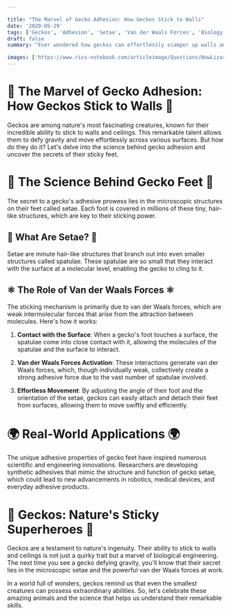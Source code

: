 ```yaml
---

title: "The Marvel of Gecko Adhesion: How Geckos Stick to Walls"
date: '2020-05-29'
tags: ['Geckos', 'Adhesion', 'Setae', 'Van der Waals Forces', 'Biology','Questions']
draft: false
summary: "Ever wondered how geckos can effortlessly scamper up walls and across ceilings? In this blog post, we explore the fascinating biological mechanisms that enable geckos to stick to surfaces with such ease."

images: ['https://www.rics-notebook.com/articleimage/Questions/HowLizardsStickToWalls.webp']
---
```


# 🦎 The Marvel of Gecko Adhesion: How Geckos Stick to Walls 🦎

Geckos are among nature's most fascinating creatures, known for their incredible ability to stick to walls and ceilings. This remarkable talent allows them to defy gravity and move effortlessly across various surfaces. But how do they do it? Let's delve into the science behind gecko adhesion and uncover the secrets of their sticky feet.

# 🔬 The Science Behind Gecko Feet 🔬

The secret to a gecko's adhesive prowess lies in the microscopic structures on their feet called setae. Each foot is covered in millions of these tiny, hair-like structures, which are key to their sticking power.

## 🦠 What Are Setae? 🦠

Setae are minute hair-like structures that branch out into even smaller structures called spatulae. These spatulae are so small that they interact with the surface at a molecular level, enabling the gecko to cling to it.

## ⚛️ The Role of Van der Waals Forces ⚛️

The sticking mechanism is primarily due to van der Waals forces, which are weak intermolecular forces that arise from the attraction between molecules. Here's how it works:

1. **Contact with the Surface**: When a gecko's foot touches a surface, the spatulae come into close contact with it, allowing the molecules of the spatulae and the surface to interact.

2. **Van der Waals Forces Activation**: These interactions generate van der Waals forces, which, though individually weak, collectively create a strong adhesive force due to the vast number of spatulae involved.

3. **Effortless Movement**: By adjusting the angle of their foot and the orientation of the setae, geckos can easily attach and detach their feet from surfaces, allowing them to move swiftly and efficiently.

# 🌍 Real-World Applications 🌍

The unique adhesive properties of gecko feet have inspired numerous scientific and engineering innovations. Researchers are developing synthetic adhesives that mimic the structure and function of gecko setae, which could lead to new advancements in robotics, medical devices, and everyday adhesive products.

# 🦎 Geckos: Nature's Sticky Superheroes 🦎

Geckos are a testament to nature's ingenuity. Their ability to stick to walls and ceilings is not just a quirky trait but a marvel of biological engineering. The next time you see a gecko defying gravity, you'll know that their secret lies in the microscopic setae and the powerful van der Waals forces at work.

In a world full of wonders, geckos remind us that even the smallest creatures can possess extraordinary abilities. So, let's celebrate these amazing animals and the science that helps us understand their remarkable skills.
